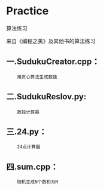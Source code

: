 Practice
========

算法练习

来自《编程之美》及其他书的算法练习

##  一.SudukuCreator.cpp： ##
		用贪心算法生成数独
## 二.SudukuReslov.py:   ##
		数独计算器
## 三.24.py： ##
		24点计算器
		
## 四.sum.cpp： ##
		随机生成N个数和为M
